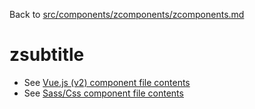 Back to [src/components/zcomponents/zcomponents.md](../zcomponents.md)

# zsubtitle

 - See [Vue.js (v2) component file contents](./zsubtitle.vue)
 - See [Sass/Css component file contents](./zsubtitle.scss)
